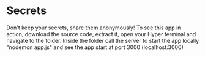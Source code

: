 # Secrets
Don't keep your secrets, share them anonymously!
To see this app in action, download the source code, extract it, open your Hyper terminal and navigate to the folder. Inside the folder call the server to start the app locally "nodemon app.js" and see the app start at port 3000 (localhost:3000)
